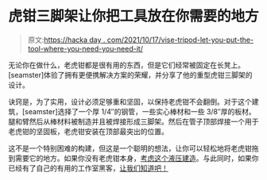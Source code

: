 # 虎钳三脚架让你把工具放在你需要的地方

> 原文:[https://hacka day . com/2021/10/17/vise-tripod-let-you-put-the-tool-where-you-need-you-need-it/](https://hackaday.com/2021/10/17/vise-tripod-lets-you-put-the-tool-where-you-need-it/)

无论你在做什么，老虎钳都是很有用的东西，但是它们经常被固定在长凳上。[seamster]体验了拥有更便携解决方案的荣耀，并分享了他的重型虎钳三脚架的设计。

诀窍是，为了实用，设计必须足够重和坚固，以保持老虎钳不会翻倒。对于这个建筑，[seamster]选择了一个厚 1/4″的钢管，一些实心棒材和一些 3/8″厚的板材。腿和臂然后从棒材料被制造并且被焊接形成三脚架。然后在管子顶部焊接一个用于老虎钳的坚固板，老虎钳安装在顶部最突出的位置。

这不是一个特别困难的构建，但这是一个聪明的想法，让你可以轻松地将老虎钳拖到需要它的地方。如果你没有老虎钳本身，[考虑这个液压建造](https://hackaday.com/2021/02/16/a-hydraulic-bench-vise-made-on-the-bench/)。与此同时，如果你已经有了自己的有用的工作室黑客，[让我们知道吧！](http://hackaday.com/submit-a-tip)